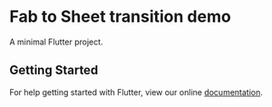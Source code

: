 # Fab to Sheet transition demo

A minimal Flutter project.

## Getting Started

For help getting started with Flutter, view our online
[documentation](http://flutter.io/).
